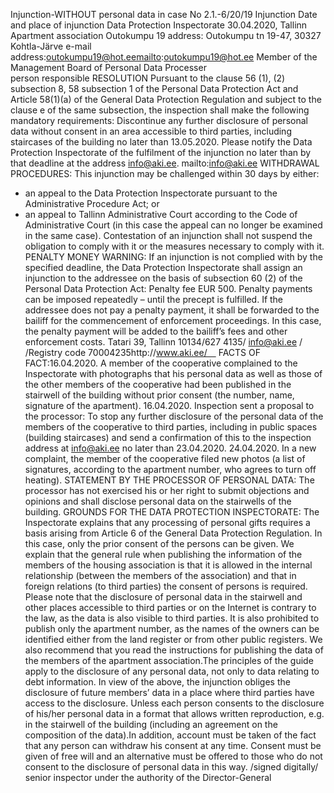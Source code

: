 Injunction-WITHOUT personal data in case
 No 2.1.-6/20/19 
Injunction
Date and place of injunction
Data Protection Inspectorate 30.04.2020, Tallinn 
Apartment association Outokumpu 19
address: Outokumpu tn 19-47, 30327 Kohtla-Järve
e-mail address:outokumpu19@hot.eemailto:outokumpu19@hot.ee
Member of the Management Board of Personal Data Processer	
person responsible
RESOLUTION
Pursuant to the clause 56 (1), (2) subsection 8, 58 subsection 1 of the Personal Data Protection Act and Article 58(1)(a) of the General Data Protection Regulation and subject to the clause e of the same subsection, the inspection shall make the following mandatory requirements:
Discontinue any further disclosure of personal data without consent in an area accessible to third parties, including staircases of the building no later than 13.05.2020.
Please notify the Data Protection Inspectorate of the fulfilment of the injunction no later than by that deadline at the address info@aki.ee. mailto:info@aki.ee
WITHDRAWAL PROCEDURES:
This injunction may be challenged within 30 days by either:
-	an appeal to the Data Protection Inspectorate pursuant to the Administrative Procedure Act; or
-	an appeal to Tallinn Administrative Court according to the Code of Administrative Court (in this case the appeal can no longer be examined in the same case).
Contestation of an injunction shall not suspend the obligation to comply with it or the measures necessary to comply with it.
PENALTY MONEY WARNING:
If an injunction is not complied with by the specified deadline, the Data Protection Inspectorate shall assign an injunction to the addressee on the basis of subsection 60 (2) of the Personal Data Protection Act:
Penalty fee EUR 500.
Penalty payments can be imposed repeatedly – until the precept is fulfilled. If the addressee does not pay a penalty payment, it shall be forwarded to the bailiff for the commencement of enforcement proceedings. In this case, the penalty payment will be added to the bailiff’s fees and other enforcement costs.
Tatari 39, Tallinn 10134/627 4135/ info@aki.ee / /Registry code 70004235http://www.aki.ee/ 
FACTS OF FACT:16.04.2020. A member of the cooperative complained to the Inspectorate with photographs that his personal data as well as those of the other members of the cooperative had been published in the stairwell of the building without prior consent (the number, name, signature of the apartment). 
16.04.2020. Inspection sent a proposal to the processor:
To stop any further disclosure of the personal data of the members of the cooperative to third parties, including in public spaces (building staircases) and send a confirmation of this to the inspection address at info@aki.ee no later than 23.04.2020.
24.04.2020. In a new complaint, the member of the cooperative filed new photos (a list of signatures, according to the apartment number, who agrees to turn off heating).
STATEMENT BY THE PROCESSOR OF PERSONAL DATA:
The processor has not exercised his or her right to submit objections and opinions and shall disclose personal data on the stairwells of the building.
GROUNDS FOR THE DATA PROTECTION INSPECTORATE:
The Inspectorate explains that any processing of personal gifts requires a basis arising from Article 6 of the General Data Protection Regulation. In this case, only the prior consent of the persons can be given.
We explain that the general rule when publishing the information of the members of the housing association is that it is allowed in the internal relationship (between the members of the association) and that in foreign relations (to third parties) the consent of persons is required. Please note that the disclosure of personal data in the stairwell and other places accessible to third parties or on the Internet is contrary to the law, as the data is also visible to third parties. It is also prohibited to publish only the apartment number, as the names of the owners can be identified either from the land register or from other public registers.
We also recommend that you read the instructions for publishing the data of the members of the apartment association.The principles of the guide apply to the disclosure of any personal data, not only to data relating to debt information.
In view of the above, the injunction obliges the disclosure of future members’ data in a place where third parties have access to the disclosure. Unless each person consents to the disclosure of his/her personal data in a format that allows written reproduction, e.g. in the stairwell of the building (including an agreement on the composition of the data).In addition, account must be taken of the fact that any person can withdraw his consent at any time. Consent must be given of free will and an alternative must be offered to those who do not consent to the disclosure of personal data in this way.
/signed digitally/
senior inspector under the authority of the Director-General
